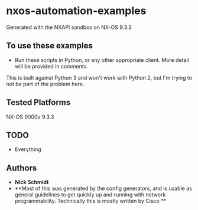 # nxos-automation-examples
Generated with the NXAPI sandbox on NX-OS 9.3.3

## To use these examples
* Run these scripts in Python, or any other appropriate client. More detail will be provided in comments.

This is built against Python 3 and won't work with Python 2, but I'm trying to not be part of the problem here.

## Tested Platforms 
NX-OS 9000v 9.3.3

## TODO
* Everything

## Authors
* **Nick Schmidt** 
* **Most of this was generated by the config generators, and is usable as general guidelines to get quickly up and running with network programmability. Technically this is mostly written by Cisco **